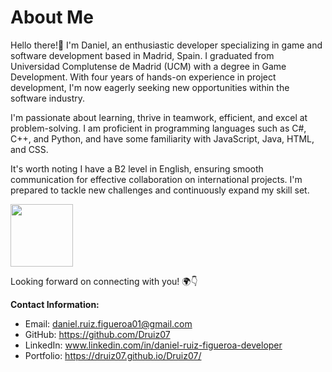 # About Me

Hello there!🎉  I'm Daniel, an enthusiastic developer specializing in game and software development based in Madrid, Spain. I graduated from Universidad Complutense de Madrid (UCM) with a degree in Game Development. With four years of hands-on experience in project development, I'm now eagerly seeking new opportunities within the software industry.

I'm passionate about learning, thrive in teamwork, efficient, and excel at problem-solving. I am proficient in programming languages such as C#, C++, and Python, and have some familiarity with JavaScript, Java, HTML, and CSS.

It's worth noting I have a B2 level in English, ensuring smooth communication for effective collaboration on international projects. I'm prepared to tackle new challenges and continuously expand my skill set.

<img src="https://media3.giphy.com/media/v1.Y2lkPTc5MGI3NjExeDlkN285bGNpaHZwaXl2cnI1am4ybm9haHprY29mc3RtbTVsODZpayZlcD12MV9pbnRlcm5hbF9naWZfYnlfaWQmY3Q9Zw/HN4JACm508pPtI17ZY/giphy.gif" width="100" />




Looking forward on connecting with you! 🌍👇

**Contact Information:**
- Email: daniel.ruiz.figueroa01@gmail.com
- GitHub: https://github.com/Druiz07
- LinkedIn: www.linkedin.com/in/daniel-ruiz-figueroa-developer
- Portfolio: https://druiz07.github.io/Druiz07/
